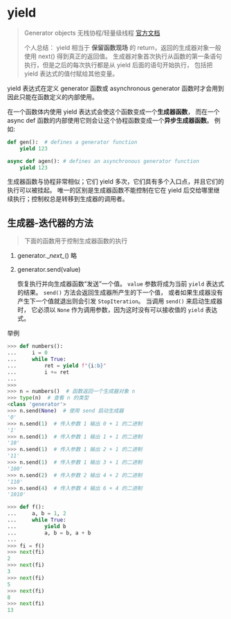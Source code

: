# yield

> Generator objects 无栈协程/轻量级线程 [官方文档](https://docs.python.org/zh-cn/3/reference/expressions.html#yield-expressions)
> 
> 个人总结：
> yield 相当于 **保留函数现场** 的 return，返回的生成器对象一般使用 next() 得到真正的返回值。
> 生成器对象首次执行从函数的第一条语句执行，但是之后的每次执行都是从 yield 后面的语句开始执行，
> 包括把 yield 表达式的值付赋给其他变量。

yield 表达式在定义 generator 函数或 asynchronous generator 函数时才会用到因此只能在函数定义的内部使用。

在一个函数体内使用 yield 表达式会使这个函数变成一个**生成器函数**，
而在一个 async def 函数的内部使用它则会让这个协程函数变成一个**异步生成器函数**。 例如:

```python
def gen():  # defines a generator function
    yield 123

async def agen(): # defines an asynchronous generator function
    yield 123
```

生成器函数与协程非常相似；它们 yield 多次，它们具有多个入口点，并且它们的执行可以被挂起。
唯一的区别是生成器函数不能控制在它在 yield 后交给哪里继续执行；控制权总是转移到生成器的调用者。

## 生成器-迭代器的方法

> 下面的函数用于控制生成器函数的执行

1. generator.\__next\__() 略

2. generator.send(value)

    恢复执行并向生成器函数“发送”一个值。 `value` 参数将成为当前 `yield` 表达式的结果。 
`send()` 方法会返回生成器所产生的下一个值， 或者如果生成器没有产生下一个值就退出则会引发 `StopIteration`。 
当调用 `send()` 来启动生成器时， 它必须以 `None` 作为调用参数，因为这时没有可以接收值的 `yield` 表达式。

举例
```python
>>> def numbers():
...     i = 0
...     while True:
...         ret = yield f"{i:b}"
...         i += ret
...
>>>
>>> n = numbers()  # 函数返回一个生成器对象 n
>>> type(n)  # 查看 n 的类型
<class 'generator'>
>>> n.send(None)  # 使用 send 启动生成器
'0'
>>> n.send(1)  # 传入参数 1 输出 0 + 1 的二进制
'1'
>>> n.send(1)  # 传入参数 1 输出 1 + 1 的二进制
'10'
>>> n.send(1)  # 传入参数 1 输出 2 + 1 的二进制
'11'
>>> n.send(1)  # 传入参数 1 输出 3 + 1 的二进制
'100'
>>> n.send(2)  # 传入参数 2 输出 4 + 2 的二进制
'110'
>>> n.send(4)  # 传入参数 4 输出 6 + 4 的二进制
'1010'
```

```python
>>> def f():
...     a, b = 1, 2
...     while True:
...         yield b
...         a, b = b, a + b
...
>>> fi = f()
>>> next(fi)
2
>>> next(fi)
3
>>> next(fi)
5
>>> next(fi)
8
>>> next(fi)
13
```






